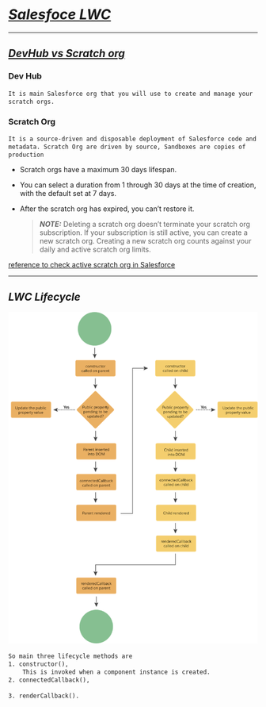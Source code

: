 # **_<ins>Salesfoce LWC</ins>_**

---

## **_<ins>DevHub vs Scratch org</ins>_**

### **Dev Hub**

    It is main Salesforce org that you will use to create and manage your scratch orgs.

### **Scratch Org**

    It is a source-driven and disposable deployment of Salesforce code and metadata. Scratch Org are driven by source, Sandboxes are copies of production

- Scratch orgs have a maximum 30 days lifespan.
- You can select a duration from 1 through 30 days at the time of creation, with the default set at 7 days.
- After the scratch org has expired, you can’t restore it.

  > **_NOTE:_** Deleting a scratch org doesn’t terminate your scratch org subscription. If your subscription is still active, you can create a new scratch org. Creating a new scratch org counts against your daily and active scratch org limits.

[reference to check active scratch org in Salesforce](https://help.salesforce.com/s/articleView?id=sf.sfdx_dev_scratch_orgs_view_lex.htm&type=5)

---

## _LWC Lifecycle_

![this LWC lifecycle diagram](./doc/LWC_Lifecycle.png)

    So main three lifecycle methods are
    1. constructor(),
        This is invoked when a component instance is created.
    2. connectedCallback(),

    3. renderCallback().
